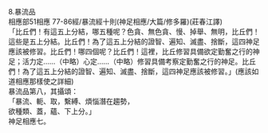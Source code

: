 8.暴流品  
相應部51相應 77-86經/暴流經十則(神足相應/大篇/修多羅)(莊春江譯)  
「比丘們！有這五上分結，哪五種呢？色貪、無色貪、慢、掉舉、無明，比丘們！這些是五上分結。比丘們！為了這五上分結的證智、遍知、滅盡、捨斷，這四神足應該被修習。比丘們！哪四個呢？比丘們！這裡，比丘修習具備欲定勤奮之行的神足；活力定……（中略）心定……（中略）修習具備考察定勤奮之行的神足。比丘們！為了這五上分結的證智、遍知、滅盡、捨斷，這四神足應該被修習。」(應該如道相應那樣使之詳細)  
暴流品第八，其攝頌：  
「暴流、軛、取，繫縛、煩惱潛在趨勢，  
欲種類、蓋，蘊、下上分。」  
神足相應七。  
  
  

